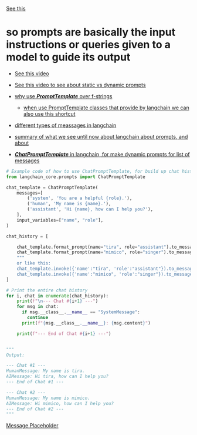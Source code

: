 [See this](https://youtu.be/3TGqlQxpuU0?si=ck5kNlalv5nl-c4U&t=27)

# so prompts are basically the input instructions or queries given to a model to guide its output

- [See this video](https://youtu.be/HdcLE8JuMrA?si=NkW65685x2JMFJtz&t=3207)

- [See this video to see about static vs dynamic prompts](https://youtu.be/3TGqlQxpuU0?si=nrppqK1SyEH0Uv2Z&t=637)

- [why use ***PromptTemplate*** over f-strings](https://youtu.be/3TGqlQxpuU0?si=9rxjfp_LWZWq2Ox3&t=1637)

    - [when use PromptTemplate classes that provide by langchain we can also use this shortcut](https://youtu.be/3TGqlQxpuU0?si=f-4hvf32aCWzFGN6&t=2037)

- [different types of meassages in langchain](https://youtu.be/3TGqlQxpuU0?si=qiYNweHgvvSWxDj9&t=2871)

- [summary of what we see until now about langchain about prompts, and about](https://youtu.be/3TGqlQxpuU0?si=wdrVEQbc41u-JiuS&t=3397)

- [***ChatPromptTemplate*** in langchain, for make dynamic prompts for list of messages](https://youtu.be/3TGqlQxpuU0?si=rP-Iq6AGW1ibvF5w&t=3565)
```py
# Example code of how to use ChatPromptTemplate, for build up chat history
from langchain_core.prompts import ChatPromptTemplate

chat_template = ChatPromptTemplate(
    messages=[
        ('system', 'You are a helpful {role}.'),
        ('human', 'My name is {name}.'),
        ('assistant', 'Hi {name}, how can I help you?'),
    ],
    input_variables=["name", "role"],
)

chat_history = [

    chat_template.format_prompt(name="tira", role="assistant").to_messages(),
    chat_template.format_prompt(name="mimico", role="singer").to_messages(),
    """
    or like this:
    chat_template.invoke({'name':"tira", 'role':"assistant"}).to_messages(),
    chat_template.invoke({'name':"mimico", 'role':"singer"}).to_messages()"""
]

# Print the entire chat history
for i, chat in enumerate(chat_history):
    print(f"\n--- Chat #{i+1} ---")
    for msg in chat:
      if msg.__class__.__name__ == "SystemMessage":
        continue
      print(f"{msg.__class__.__name__}: {msg.content}")

    print(f"--- End of Chat #{i+1} ---")


"""
Output:

--- Chat #1 ---
HumanMessage: My name is tira.
AIMessage: Hi tira, how can I help you?                                                                                                                                                                     
--- End of Chat #1 ---                                                                                                                                                                                      

--- Chat #2 ---
HumanMessage: My name is mimico.
AIMessage: Hi mimico, how can I help you?
--- End of Chat #2 ---
"""
```
[Message Placeholder](https://youtu.be/3TGqlQxpuU0?si=up4Z1aZB5ZSfAHsz&t=4007)